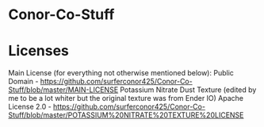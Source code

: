 # Conor-Co-Stuff

# Licenses

Main License (for everything not otherwise mentioned below): Public Domain - https://github.com/surferconor425/Conor-Co-Stuff/blob/master/MAIN-LICENSE
Potassium Nitrate Dust Texture (edited by me to be a lot whiter but the original texture was from Ender IO) Apache License 2.0 - https://github.com/surferconor425/Conor-Co-Stuff/blob/master/POTASSIUM%20NITRATE%20TEXTURE%20LICENSE

